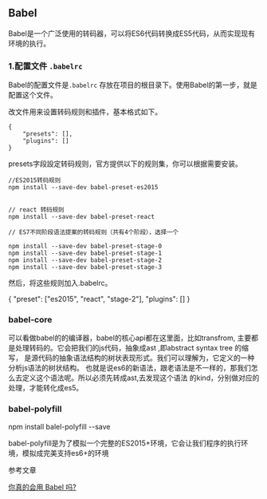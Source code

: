 ## Babel

Babel是一个广泛使用的转码器，可以将ES6代码转换成ES5代码，从而实现现有环境的执行。

### 1.配置文件 `.babelrc`

Babel的配置文件是`.babelrc` 存放在项目的根目录下。使用Babel的第一步，就是配置这个文件。

改文件用来设置转码规则和插件，基本格式如下。


```$xslt
{
    "presets": [],
    "plugins": []
}
```

presets字段設定转码规则，官方提供以下的规则集，你可以根据需要安装。


```$xslt
//ES2015转码规则
npm install --save-dev babel-preset-es2015


// react 转码规则
npm install --save-dev babel-preset-react

// ES7不同阶段语法提案的转码规则（共有4个阶段），选择一个

npm install --save-dev babel-preset-stage-0
npm install --save-dev babel-preset-stage-1
npm install --save-dev babel-preset-stage-2
npm install --save-dev babel-preset-stage-3
```
然后，将这些规则加入.babelrc。

{
    "preset": ["es2015", "react", "stage-2"],
    "plugins": []
}


### babel-core 

可以看做babel的的编译器，babel的核心api都在这里面，比如transfrom,
主要都是处理转码的。它会把我们的js代码，抽象成ast ,即abstract syntax tree 的缩写，
是源代码的抽象语法结构的树状表现形式。我们可以理解为，它定义的一种分析js语法的树状结构。
也就是说es6的新语法，跟老语法是不一样的，那我们怎么去定义这个语法呢。所以必须先转成ast,去发现这个语法
的kind，分别做对应的处理，才能转化成es5。

### babel-polyfill

npm install balel-polyfill --save

babel-polyfill是为了模拟一个完整的ES2015+环境，它会让我们程序的执行环境，模拟成完美支持es6+的环境


参考文章

[你真的会用 Babel 吗?](https://segmentfault.com/a/1190000011155061)













